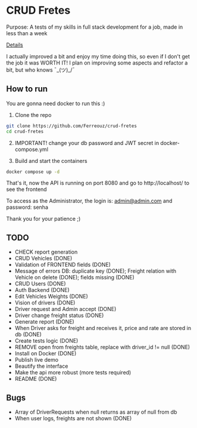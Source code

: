 # CRUD Fretes

Purpose: A tests of my skills in full stack development for a job, made in less than a week

[Details](https://github.com/Ferreouz/crud-fretes/blob/main/.metadata/challenge.pdf)

I actually improved a bit and enjoy my time doing this, so even if I don't get the job it was WORTH IT! 
I plan on improving some aspects and refactor a bit, but who knows ¯\_(ツ)_/¯

## How to run
You are gonna need docker to run this :)

1. Clone the repo
```bash
git clone https://github.com/Ferreouz/crud-fretes
cd crud-fretes
```
2. IMPORTANT! change your db password and JWT secret in docker-compose.yml

3. Build and start the containers
```bash
docker compose up -d
```

That's it, now the API is running on port 8080 and go to http://localhost/ to see the frontend

To access as the Administrator, the login is: admin@admin.com and password: senha


Thank you for your patience ;)

## TODO
- CHECK report generation
- CRUD Vehicles (DONE)
- Validation of FRONTEND fields (DONE)
- Message of errors DB: duplicate key (DONE); Freight relation with Vehicle on delete (DONE); fields missing (DONE)
- CRUD Users (DONE) 
- Auth Backend (DONE)
- Edit Vehicles Weights (DONE) 
- Vision of drivers (DONE)
- Driver request and Admin accept (DONE)
- Driver change freight status (DONE) 
- Generate report (DONE)
- When Driver asks for freight and receives it, price and rate are stored in db (DONE)
- Create tests logic (DONE)
- REMOVE open from freights table, replace with driver_id != null (DONE)
- Install on Docker (DONE)
- Publish live demo
- Beautify the interface
- Make the api more robust (more tests required)
- README (DONE)

## Bugs
 - Array of DriverRequests when null returns as array of null from db
 - When user logs, freights are not shown (DONE)
